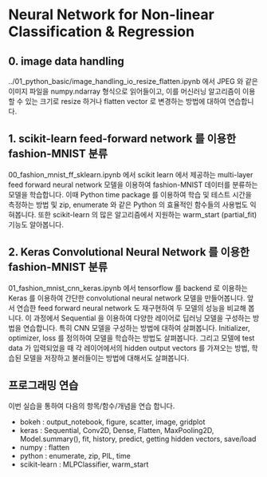 # Neural Network for Non-linear Classification & Regression

## 0. image data handling

../01_python_basic/image_handling_io_resize_flatten.ipynb 에서 JPEG 와 같은 이미지 파일을 numpy.ndarray 형식으로 읽어들이고, 이를 머신러닝 알고리즘이 이용할 수 있는 크기로 resize 하거나 flatten vector 로 변경하는 방법에 대하여 연습합니다.

## 1. scikit-learn feed-forward network 를 이용한 fashion-MNIST 분류

00_fashion_mnist_ff_sklearn.ipynb 에서 scikit learn 에서 제공하는 multi-layer feed forward neural network 모델을 이용하여 fashion-MNIST 데이터를 분류하는 모델을 학습합니다. 이때 Python time package 를 이용하여 학습 및 테스트 시간을 측정하는 방법 및 zip, enumerate 와 같은 Python 의 효율적인 함수들의 사용법도 익혀봅니다. 또한 scikit-learn 의 많은 알고리즘에서 지원하는 warm_start (partial_fit) 기능도 알아봅니다.

## 2. Keras Convolutional Neural Network 를 이용한 fashion-MNIST 분류

01_fashion_mnist_cnn_keras.ipynb 에서 tensorflow 를 backend 로 이용하는 Keras 를 이용하여 간단한 convolutional neural network 모델을 만들어봅니다. 앞서 연습한 feed forward neural network 도 재구현하여 두 모델의 성능을 비교해 봅니다. 이 과정에서 Sequential 을 이용하여 다양한 레이어로 딥러닝 모델을 구성하는 방법을 연습합니다. 특히 CNN 모델을 구성하는 방법에 대하여 살펴봅니다. Initializer, optimizer, loss 를 정의하여 모델을 학습하는 방법도 살펴봅니다. 그리고 모델에 test data 가 입력되었을 때 각 레이어에서의 hidden output vectors 를 가져오는 방법, 학습된 모델을 저장하고 불러들이는 방법에 대해서도 살펴봅니다.


## 프로그래밍 연습

이번 실습을 통하여 다음의 항목/함수/개념을 연습 합니다.

- bokeh : output_notebook, figure, scatter, image, gridplot
- keras : Sequential, Conv2D, Dense, Flatten, MaxPooling2D, Model.summary(), fit, history, predict, getting hidden vectors, save/load
- numpy : flatten
- python : enumerate, zip, PIL, time
- scikit-learn : MLPClassifier, warm_start
